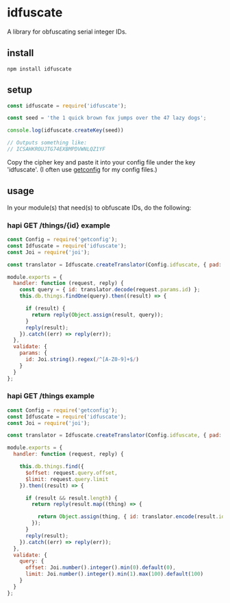 # idfuscate
A library for obfuscating serial integer IDs.

## install

`npm install idfuscate`

## setup

```javascript
const idfuscate = require('idfuscate');

const seed = 'the 1 quick brown fox jumps over the 47 lazy dogs';

console.log(idfuscate.createKey(seed))

// Outputs something like:
// ICSAHKROUJTG74EXBMPDVWNLQZ1YF
```

Copy the cipher key and paste it into your config file under the key 'idfuscate'. (I often use [getconfig](https://www.npmjs.com/package/getconfig) for my config files.)

## usage

In your module(s) that need(s) to obfuscate IDs, do the following:

### hapi GET /things/{id} example

```javascript
const Config = require('getconfig');
const Idfuscate = require('idfuscate');
const Joi = require('joi');

const translator = Idfuscate.createTranslator(Config.idfuscate, { pad: true });

module.exports = {
  handler: function (request, reply) {
    const query = { id: translator.decode(request.params.id) };
    this.db.things.findOne(query).then((result) => {

      if (result) {
        return reply(Object.assign(result, query));
      }
      reply(result);
    }).catch((err) => reply(err));
  },
  validate: {
    params: {
      id: Joi.string().regex(/^[A-Z0-9]+$/)
    }
  }
};
```

### hapi GET /things example

```javascript
const Config = require('getconfig');
const Idfuscate = require('idfuscate');
const Joi = require('joi');

const translator = Idfuscate.createTranslator(Config.idfuscate, { pad: true });

module.exports = {
  handler: function (request, reply) {

    this.db.things.find({
      $offset: request.query.offset,
      $limit: request.query.limit
    }).then((result) => {

      if (result && result.length) {
        return reply(result.map((thing) => {

          return Object.assign(thing, { id: translator.encode(result.id) }));
        });
      }
      reply(result);
    }).catch((err) => reply(err));
  },
  validate: {
    query: {
      offset: Joi.number().integer().min(0).default(0),
      limit: Joi.number().integer().min(1).max(100).default(100)
    }
  }
};
```





